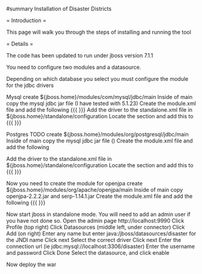 #summary Installation of Disaster Districts

= Introduction =

This page will walk you through the steps of installing and running the tool

= Details =

The code has been updated to run under jboss version 7.1.1

You need to configure two modules and a datasource.

Depending on which database you select you must configure the module for the jdbc drivers

Mysql
create ${jboss.home}/modules/com/mysql/jdbc/main
Inside of main copy the mysql jdbc jar file (I have tested with 5.1.23)
Create the module.xml file and add the following
{{{
<module xmlns="urn:jboss:module:1.1" name="com.mysql.jdbc">
    <resources>
        <resource-root path="mysql-connector-java-5.1.23-bin.jar"/>
    </resources>
    <dependencies>
        <module name="javax.api"/>
        <module name="javax.transaction.api"/>
    </dependencies>
</module>
}}}
Add the driver to the standalone.xml file in ${jboss.home}/standalone/configuration
Locate the <datasources> section and add this to <drivers>
{{{
<driver name="mysql" module="com.mysql.jdbc"/>
}}}

Postgres TODO
create ${jboss.home}/modules/org/postgresql/jdbc/main
Inside of main copy the mysql jdbc jar file ()
Create the module.xml file and add the following

Add the driver to the standalone.xml file in ${jboss.home}/standalone/configuration
Locate the <datasources> section and add this to <drivers>
{{{
}}}

Now you need to create the module for openjpa
create ${jboss.home}/modules/org/apache/openjpa/main
Inside of main copy openjpa-2.2.2.jar and serp-1.14.1.jar
Create the module.xml file and add the following
{{{
<module xmlns="urn:jboss:module:1.1" name="org.apache.openjpa">
   <resources>
     <resource-root path="openjpa-2.2.2.jar"/>
     <resource-root path="serp-1.14.1.jar"/>
   </resources>
   <dependencies>
     <module name="javax.persistence.api"/>
     <module name="javax.transaction.api"/>
     <module name="javax.validation.api"/>
     <module name="org.apache.commons.lang"/>
     <module name="org.apache.commons.collections"/>
     <module name="org.apache.log4j"/>
   </dependencies>
 </module>
}}}

Now start jboss in standalone mode.
You will need to add an admin user if you have not done so.
Open the admin page http://localhost:9990
Click Profile (top right)
Click Datasources (middle left, under connector)
Click Add (on right)
Enter any name but enter java:/jboss/datasources/disaster for the JNDI name
Click next
Select the correct driver
Click next
Enter the connection url (ie jdbc:mysql://localhost:3306/disaster)
Enter the username and password
Click Done
Select the datasource, and click enable

Now deploy the war
